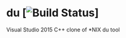 # du [![Build Status](https://jorgeb1980.visualstudio.com/DefaultCollection/_apis/public/build/definitions/d36a29d2-99f1-483f-b8a1-c9d7d3177844/1/badge)]
Visual Studio 2015 C++ clone of *NIX du tool
